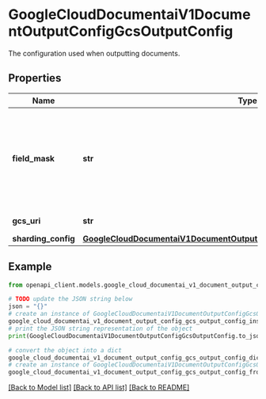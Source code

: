 # GoogleCloudDocumentaiV1DocumentOutputConfigGcsOutputConfig

The configuration used when outputting documents.

## Properties

Name | Type | Description | Notes
------------ | ------------- | ------------- | -------------
**field_mask** | **str** | Specifies which fields to include in the output documents. Only supports top level document and pages field so it must be in the form of &#x60;{document_field_name}&#x60; or &#x60;pages.{page_field_name}&#x60;. | [optional] 
**gcs_uri** | **str** | The Cloud Storage uri (a directory) of the output. | [optional] 
**sharding_config** | [**GoogleCloudDocumentaiV1DocumentOutputConfigGcsOutputConfigShardingConfig**](GoogleCloudDocumentaiV1DocumentOutputConfigGcsOutputConfigShardingConfig.md) |  | [optional] 

## Example

```python
from openapi_client.models.google_cloud_documentai_v1_document_output_config_gcs_output_config import GoogleCloudDocumentaiV1DocumentOutputConfigGcsOutputConfig

# TODO update the JSON string below
json = "{}"
# create an instance of GoogleCloudDocumentaiV1DocumentOutputConfigGcsOutputConfig from a JSON string
google_cloud_documentai_v1_document_output_config_gcs_output_config_instance = GoogleCloudDocumentaiV1DocumentOutputConfigGcsOutputConfig.from_json(json)
# print the JSON string representation of the object
print(GoogleCloudDocumentaiV1DocumentOutputConfigGcsOutputConfig.to_json())

# convert the object into a dict
google_cloud_documentai_v1_document_output_config_gcs_output_config_dict = google_cloud_documentai_v1_document_output_config_gcs_output_config_instance.to_dict()
# create an instance of GoogleCloudDocumentaiV1DocumentOutputConfigGcsOutputConfig from a dict
google_cloud_documentai_v1_document_output_config_gcs_output_config_from_dict = GoogleCloudDocumentaiV1DocumentOutputConfigGcsOutputConfig.from_dict(google_cloud_documentai_v1_document_output_config_gcs_output_config_dict)
```
[[Back to Model list]](../README.md#documentation-for-models) [[Back to API list]](../README.md#documentation-for-api-endpoints) [[Back to README]](../README.md)


